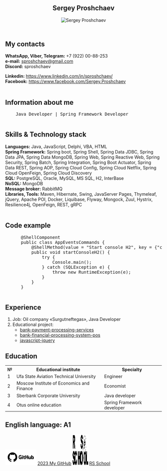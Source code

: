 <html lang="en">
<head>
  <meta charset="UTF-8">
  <meta name="viewport" content="width=device-width, initial-scale=1.0">
  <link rel="stylesheet" href="style.css">
  <title>Sergey Proshchaev</title>
</head>

<body>
  <header>
  <h2>Sergey Proshchaev</h2>

  <img src="https://avatars.githubusercontent.com/u/95690553?s=400&u=92a39f7bc47a4ba4d7ff01f8abec8617c484c79e&v=4" alt="Sergey Proshchaev">
  </header>

  <main>
    <h2>My contacts</h2>

  **WhatsApp, Viber, Telegram:** +7 (922) 00-88-253 <br>
  **e-mail:** sproshchaev@gmail.com <br>
  **Discord:** sproshchaev <br>

  **Linkedin:** https://www.linkedin.com/in/sproshchaev/ <br>
  **Facebook:** https://www.facebook.com/Sergey.Proshchaev <br><br>

  <h2>Information about me</h2>

  <pre>
    Java Developer | Spring Framework Developer
  </pre>

  <h2>Skills & Technology stack</h2>

  **Languages:** Java, JavaScript, Delphi, VBA, HTML <br>
  **Spring Framework:** Spring boot, Spring Shell, Spring Data JDBC, Spring Data JPA, Spring Data MongoDB, Spring Web, Spring Reactive Web, Spring Security, Spring Batch, Spring Integration, Spring Boot Actuator, Spring Data REST, Spring AOP, Spring Cloud Config, Spring Cloud Netflix, Spring Cloud OpenFeign, Spring Cloud Discovery <br>
    **SQL:** PostgreSQL, Oracle, MySQL, MS SQL, H2, InterBase <br>
    **NoSQL:** MongoDB <br>
    **Message broker:** RabbitMQ <br>
    **Libraries, Tools:** Maven, Hibernate, Swing, JavaServer Pages, Thymeleaf, jQuery, Apache POI, Docker, Liquibase, Flyway, Mongock, Zuul, Hystrix, Resilience4j, OpenFeign, REST, gRPC <br><br>

  <h2>Code example</h2>

  <pre>
      @ShellComponent
      public class AppEventsCommands {
          @ShellMethod(value = "Start console H2", key = {"c", "console"})
          public void startConsoleH2() {
              try {
                  Console.main();
              } catch (SQLException e) {
                  throw new RuntimeException(e);
              }
          }
      }
  </pre>

  <h2>Experience</h2>

  1. Job: Oil company «Surgutneftegas», Java Developer <br>
  2. Educational project: <br>
       - [bank-payment-processing-services](https://github.com/sproshchaev/bank-payment-processing-services "Educational project") <br>
       - [bank-financial-processing-system-pos](https://github.com/sproshchaev/bank-financial-processing-system-pos "Educational project") <br>
       - [javascript-jquery](https://github.com/sproshchaev/javascript-jquery "Educational project")

  <h2>Education</h2>

  <table>
       <tr>
         <th>№</th>
         <th>Educational institute</th>
         <th>Specialty</th>
       </tr>
       <tr>
         <td>1</td>
         <td>Ufa State Aviation Technical University</td>
         <td>Engineer</td>
       </tr>
       <tr>
         <td>2</td>
         <td>Moscow Institute of Economics and Finance</td>
         <td>Economist</td>
       </tr>
       <tr>
         <td>3</td>
         <td>Sberbank Corporate University</td>
         <td>Java developer</td>
       </tr>
       <tr>
         <td>4</td>
         <td>Otus online education</td>
         <td>Spring Framework developer</td>
       </tr>
  </table>

  <h2>English language: А1</h2>
  </main>
  <footer>
    <img src="img/github-logo.jpg" width="100" height="50"  alt="RS School">
    <a href="https://github.com/sproshchaev">2023 My GitHub</a>
    <img src="img/rs_school_js.svg" width="50" height="100"  alt="RS School">
    <a href="https://rs.school/js-stage0/">RS School</a>
  </footer>
</body>
</html>